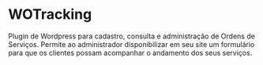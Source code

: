 WOTracking
==========

Plugin de Wordpress para cadastro, consulta e administração de Ordens de Serviços. Permite ao administrador disponibilizar em seu site um formulário para que os clientes possam acompanhar o andamento dos seus serviços.
